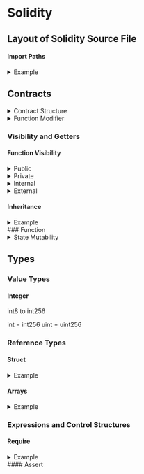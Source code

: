 # Solidity
## Layout of Solidity Source File
#### Import Paths
<details>
  <summary>Example</summary>
  
  ```solidity
  import "./crosscontract.sol";
  ```
</details>


## Contracts

<details>
  <summary>Contract Structure</summary>
  
  ```solidity
  pragma solidity >=0.5.0 <0.6.0;
  pragma solidity ^0.8.15;
  
  contract helloWorld {}
  ```
</details>

<details>
  <summary>Function Modifier</summary>
  
  ```solidity
  pragma solidity ^0.8.15;
  
  modifier onlyOwner {
        require(
            msg.sender == owner,
            "Only owner can call this function."
        );
        _;
    }
  ```
</details>

### Visibility and Getters
#### Function Visibility
<details>
  <summary>Public</summary>
  
  ```solidity
  function eat(string memory _name, uint _amount) public {

  }
  ```
</details>

<details>
  <summary>Private</summary>
  
  ```solidity
  function eat(string memory _name, uint _amount) private {

  }
  ```
</details>

<details>
  <summary>Internal</summary>
  
  ```solidity
  function eat(string memory _name, uint _amount) internal {

  }
  ```
</details>
<details>
  <summary>External</summary>
  
  ```solidity
  function eat(string memory _name, uint _amount) external {

  }
  ```
</details>

#### Inheritance
<details>
  <summary>Example</summary>
  
  ```solidity
  contract Animal {
    function makeSound() public returns (string memory){

    }
  }
  // Dog inherit Animal, so have access to both makeSound function and bark
  contract Dog is Animal {
    function bark() public returns (string memory){
      
    }
  }
  ```
</details>
### Function
<details>
  <summary>State Mutability</summary>
  
  ```solidity
  // View - only viewing the data not modifying
  function sayHello() public view returns (string memory) {}
  
  // Pure - not accessing any data in the app
  function _multiply(uint a, uint b) private pure returns (uint) {
    return a * b;
  }
  ```
</details>

## Types

### Value Types
#### Integer
int8 to int256

int = int256
uint = uint256

### Reference Types
#### Struct
<details>
  <summary>Example</summary>
  
  ```solidity
  struct Person {
    uint age;
    string name;
  }
  ```
</details>

#### Arrays
<details>
  <summary>Example</summary>
  
  ```solidity
  // Array with a fixed length of 2 elements:
  uint[2] fixedArray;
  // another fixed Array, can contain 5 strings:
  string[5] stringArray;
  // a dynamic Array - has no fixed size, can keep growing:
  uint[] dynamicArray;
  ```
</details>

### Expressions and Control Structures
#### Require
<details>
  <summary>Example</summary>
  
  ```solidity
  require(3 > 0);
  ```
</details>
#### Assert